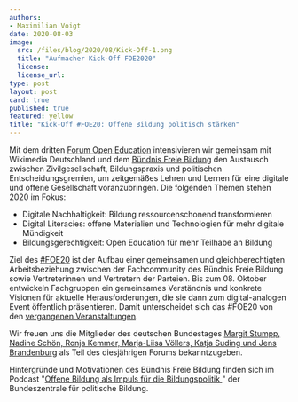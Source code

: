 ```yaml
---
authors: 
- Maximilian Voigt
date: 2020-08-03
image:
  src: /files/blog/2020/08/Kick-Off-1.png
  title: "Aufmacher Kick-Off FOE2020"
  license:
  license_url:
type: post
layout: post
card: true
published: true
featured: yellow
title: "Kick-Off #FOE20: Offene Bildung politisch stärken" 
---
```


Mit dem dritten [Forum Open Education](https://education.forum-open.de/) intensivieren wir gemeinsam mit Wikimedia Deutschland und dem [Bündnis Freie Bildung](https://buendnis-freie-bildung.de/) den Austausch zwischen Zivilgesellschaft, Bildungspraxis und politischen Entscheidungsgremien, um zeitgemäßes Lehren und Lernen für eine digitale und offene Gesellschaft voranzubringen. Die folgenden Themen stehen 2020 im Fokus:

* Digitale Nachhaltigkeit: Bildung ressourcenschonend transformieren
* Digital Literacies: offene Materialien und Technologien für mehr digitale Mündigkeit
* Bildungsgerechtigkeit: Open Education für mehr Teilhabe an Bildung	

Ziel des [#FOE20](https://twitter.com/search?q=%23foe20&src=typed_query) ist der Aufbau einer gemeinsamen und gleichberechtigten Arbeitsbeziehung zwischen der Fachcommunity des Bündnis Freie Bildung sowie Vertreterinnen und Vertretern der Parteien. Bis zum 08. Oktober entwickeln Fachgruppen ein gemeinsames Verständnis und konkrete Visionen für aktuelle Herausforderungen, die sie dann zum digital-analogen Event öffentlich präsentieren. Damit unterscheidet sich das #FOE20 von den [vergangenen Veranstaltungen](https://education.forum-open.de/events/). 

Wir freuen uns die Mitglieder des deutschen Bundestages [Margit Stumpp, Nadine Schön, Ronja Kemmer, Marja-Liisa Völlers, Katja Suding und Jens Brandenburg](https://education.forum-open.de/timeline/) als Teil des diesjährigen Forums bekanntzugeben. 

Hintergründe und Motivationen des Bündnis Freie Bildung finden sich im Podcast "[Offene Bildung als Impuls für die Bildungspolitik ](https://www.bpb.de/mediathek/295358/offene-bildung-als-impuls-fuer-die-bildungspolitik)" der Bundeszentrale für politische Bildung.
